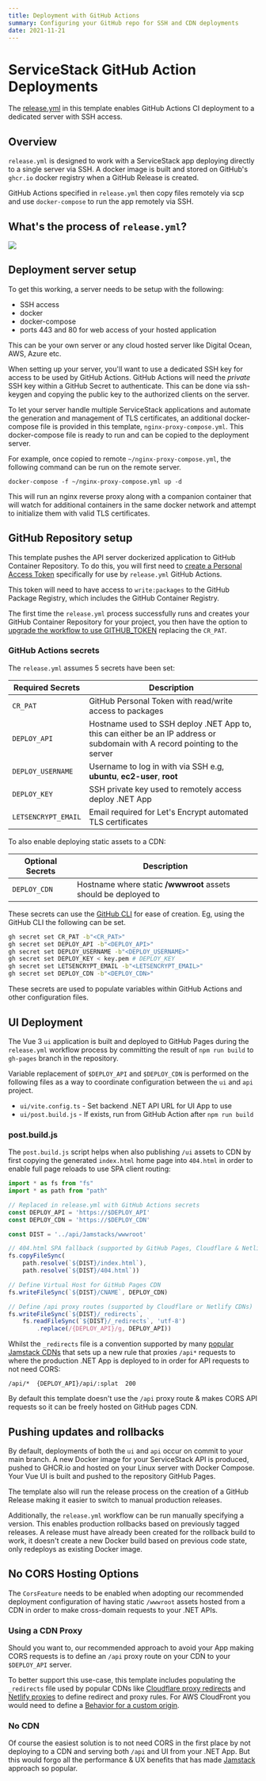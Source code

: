 ```yaml
---
title: Deployment with GitHub Actions
summary: Configuring your GitHub repo for SSH and CDN deployments
date: 2021-11-21
---
```


# ServiceStack GitHub Action Deployments

The [release.yml](https://github.com/NetCoreTemplates/vue-vite/blob/main/.github/workflows/release.yml) 
in this template enables GitHub Actions CI deployment to a dedicated server with SSH access.

## Overview
`release.yml` is designed to work with a ServiceStack app deploying directly to a single server via SSH. A docker image is built and stored on GitHub's `ghcr.io` docker registry when a GitHub Release is created.

GitHub Actions specified in `release.yml` then copy files remotely via scp and use `docker-compose` to run the app remotely via SSH.

## What's the process of `release.yml`?

![](https://raw.githubusercontent.com/ServiceStack/docs/master/docs/images/mix/release-ghr-vanilla-diagram.png)

## Deployment server setup
To get this working, a server needs to be setup with the following:

- SSH access
- docker
- docker-compose
- ports 443 and 80 for web access of your hosted application

This can be your own server or any cloud hosted server like Digital Ocean, AWS, Azure etc.

When setting up your server, you'll want to use a dedicated SSH key for access to be used by GitHub Actions. GitHub Actions will need the *private* SSH key within a GitHub Secret to authenticate. This can be done via ssh-keygen and copying the public key to the authorized clients on the server.

To let your server handle multiple ServiceStack applications and automate the generation and management of TLS certificates, an additional docker-compose file is provided in this template, `nginx-proxy-compose.yml`. This docker-compose file is ready to run and can be copied to the deployment server.

For example, once copied to remote `~/nginx-proxy-compose.yml`, the following command can be run on the remote server.

```
docker-compose -f ~/nginx-proxy-compose.yml up -d
```

This will run an nginx reverse proxy along with a companion container that will watch for additional containers in the same docker network and attempt to initialize them with valid TLS certificates.

## GitHub Repository setup
This template pushes the API server dockerized application to GitHub Container Repository. To do this, you will first need to [create a Personal Access Token](https://docs.github.com/en/authentication/keeping-your-account-and-data-secure/creating-a-personal-access-token) specifically for use by `release.yml` GitHub Actions.

This token will need to have access to `write:packages` to the GitHub Package Registry, which includes the GitHub Container Registry.

The first time the `release.yml` process successfully runs and creates your GitHub Container Repository for your project, you then have the option to [upgrade the workflow to use GITHUB_TOKEN](https://docs.github.com/en/packages/managing-github-packages-using-github-actions-workflows/publishing-and-installing-a-package-with-github-actions#upgrading-a-workflow-that-accesses-ghcrio) replacing the `CR_PAT`. 

### GitHub Actions secrets

The `release.yml` assumes 5 secrets have been set:

| Required Secrets | Description |
| -- | -- |
| `CR_PAT` | GitHub Personal Token with read/write access to packages |
| `DEPLOY_API` | Hostname used to SSH deploy .NET App to, this can either be an IP address or subdomain with A record pointing to the server |
| `DEPLOY_USERNAME` | Username to log in with via SSH e.g, **ubuntu**, **ec2-user**, **root** |
| `DEPLOY_KEY` | SSH private key used to remotely access deploy .NET App |
| `LETSENCRYPT_EMAIL` | Email required for Let's Encrypt automated TLS certificates |

To also enable deploying static assets to a CDN:

| Optional Secrets | Description |
| -- | -- |
| `DEPLOY_CDN` | Hostname where static **/wwwroot** assets should be deployed to |

These secrets can use the [GitHub CLI](https://cli.github.com/manual/gh_secret_set) for ease of creation. Eg, using the GitHub CLI the following can be set.

```bash
gh secret set CR_PAT -b"<CR_PAT>"
gh secret set DEPLOY_API -b"<DEPLOY_API>"
gh secret set DEPLOY_USERNAME -b"<DEPLOY_USERNAME>"
gh secret set DEPLOY_KEY < key.pem # DEPLOY_KEY
gh secret set LETSENCRYPT_EMAIL -b"<LETSENCRYPT_EMAIL>"
gh secret set DEPLOY_CDN -b"<DEPLOY_CDN>"
```

These secrets are used to populate variables within GitHub Actions and other configuration files.

## UI Deployment

The Vue 3 `ui` application is built and deployed to GitHub Pages during the `release.yml` workflow process by committing the result of `npm run build` to `gh-pages` branch in the repository.

Variable replacement of `$DEPLOY_API` and `$DEPLOY_CDN` is performed on the following files as a way to coordinate configuration between the `ui` and `api` project.

- `ui/vite.config.ts` - Set backend .NET API URL for UI App to use
- `ui/post.build.js` - If exists, run from GitHub Action after `npm run build`

### post.build.js

The `post.build.js` script helps when also publishing `/ui` assets to CDN by first copying the generated 
`index.html` home page into `404.html` in order to enable full page reloads to use SPA client routing:

```js
import * as fs from "fs"
import * as path from "path"

// Replaced in release.yml with GitHub Actions secrets
const DEPLOY_API = 'https://$DEPLOY_API'
const DEPLOY_CDN = 'https://$DEPLOY_CDN'

const DIST = '../api/Jamstacks/wwwroot'

// 404.html SPA fallback (supported by GitHub Pages, Cloudflare & Netlify CDNs)
fs.copyFileSync(
    path.resolve(`${DIST}/index.html`),
    path.resolve(`${DIST}/404.html`))

// Define Virtual Host for GitHub Pages CDN
fs.writeFileSync(`${DIST}/CNAME`, DEPLOY_CDN)

// Define /api proxy routes (supported by Cloudflare or Netlify CDNs)  
fs.writeFileSync(`${DIST}/_redirects`,
    fs.readFileSync(`${DIST}/_redirects`, 'utf-8')
        .replace(/{DEPLOY_API}/g, DEPLOY_API))
```

Whilst the `_redirects` file is a convention supported by many [popular Jamstack CDNs](https://jamstack.wtf/#deployment)
that sets up a new rule that proxies `/api*` requests to where the production .NET App is deployed to in order 
for API requests to not need CORS:

```
/api/*  {DEPLOY_API}/api/:splat  200
```

By default this template doesn't use the `/api` proxy route & makes CORS API requests so it can be freely hosted 
on GitHub pages CDN.

## Pushing updates and rollbacks

By default, deployments of both the `ui` and `api` occur on commit to your main branch. A new Docker image for your ServiceStack API is produced, pushed to GHCR.io and hosted on your Linux server with Docker Compose.
Your Vue UI is built and pushed to the repository GitHub Pages.

The template also will run the release process on the creation of a GitHub Release making it easier to switch to manual production releases.

Additionally, the `release.yml` workflow can be run manually specifying a version. This enables production rollbacks based on previously tagged releases.
A release must have already been created for the rollback build to work, it doesn't create a new Docker build based on previous code state, only redeploys as existing Docker image.

## No CORS Hosting Options

The `CorsFeature` needs to be enabled when adopting our recommended deployment configuration of having static 
`/wwwroot` assets hosted from a CDN in order to make cross-domain requests to your .NET APIs. 

### Using a CDN Proxy
Should you want to, our recommended approach to avoid your App making CORS requests is to define an `/api` proxy route
on your CDN to your `$DEPLOY_API` server. 

To better support this use-case, this template includes populating the `_redirects` file used by popular CDNs like
[Cloudflare proxy redirects](https://developers.cloudflare.com/pages/platform/redirects) and
[Netlify proxies](https://docs.netlify.com/routing/redirects/rewrites-proxies/#proxy-to-another-service) to define
redirect and proxy rules. For AWS CloudFront you would need to define a 
[Behavior for a custom origin](https://docs.aws.amazon.com/AmazonCloudFront/latest/DeveloperGuide/RequestAndResponseBehaviorCustomOrigin.html).

### No CDN

Of course the easiest solution is to not need CORS in the first place by not deploying to a CDN and serving both `/api`
and UI from your .NET App. But this would forgo all the performance & UX benefits that has made 
[Jamstack](https://jamstack.org) approach so popular.